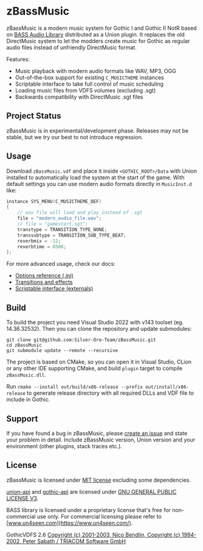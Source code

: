 # zBassMusic
zBassMusic is a modern music system for Gothic I and Gothic II NotR based on [BASS Audio Library](https://www.un4seen.com/) distributed as a Union plugin. It replaces the old DirectMusic system to let the modders create music for Gothic as regular audio files instead of unfriendly DirectMusic format.  

Features:
* Music playback with modern audio formats like WAV, MP3, OGG
* Out-of-the-box support for existing `C_MUSICTHEME` instances 
* Scriptable interface to take full control of music scheduling
* Loading music files from VDFS volumes (excluding .sgt)
* Backwards compatibility with DirectMusic .sgt files

## Project Status

zBassMusic is in experimental/development phase. Releases may not be stable, but we try our best to not introduce regression.

## Usage

Download `zBassMusic.vdf` and place it inside `<GOTHIC_ROOT>/Data` with Union installed to automatically load the system at the start of the game. With default settings you can use modern audio formats directly in `MusicInst.d` like:
```cpp
instance SYS_MENU(C_MUSICTHEME_DEF)
{
	// wav file will load and play instead of .sgt
	file = "modern_audio_file.wav";
	// file = "gamestart.sgt";
	transtype = TRANSITION_TYPE_NONE;
	transsubtype = TRANSITION_SUB_TYPE_BEAT;
	reverbmix = -12;
	reverbtime = 8500;
};
```

For more advanced usage, check our docs:
- [Options reference (.ini)](docs/options.md)
- [Transitions and effects](docs/transitions-effects.md)
- [Scriptable interface (externals)](docs/scriptable-interface.md)

## Build

To build the project you need Visual Studio 2022 with v143 toolset (eg. 14.36.32532). Then you can clone the repository and update submodules:
```
git clone git@github.com:Silver-Ore-Team/zBassMusic.git
cd zBassMusic
git submodule update --remote --recursive
```

The project is based on CMake, so you can open it in Visual Studio, CLion or any other IDE supporting CMake, and build `plugin` target to compile `zBassMusic.dll`. 

Run `cmake --install out/build/x86-release --prefix out/install/x86-release` to generate release directory with all required DLLs and VDF file to include in Gothic.

## Support

If you have found a bug in zBassMusic, please [create an issue](https://github.com/Silver-Ore-Team/zBassMusic/issues/new) and state your problem in detail. Include zBassMusic version, Union version and your environment (other plugins, stack traces etc.).

## License

zBassMusic is licensed under [MIT license](LICENSE) excluding some dependencies.

[union-api](https://gitlab.com/union-framework/union-api) and [gothic-api](https://gitlab.com/union-framework/gothic-api) are licensed under [GNU GENERAL PUBLIC LICENSE V3](https://gitlab.com/union-framework/union-api-/blob/main/LICENSE).

BASS library is licensed under a proprietary license that's free for non-commercial use only. For commercial licensing please refer to [www.un4seen.com](https://www.un4seen.com/).

GothicVDFS 2.6 [Copyright (c) 2001-2003, Nico Bendlin, Copyright (c) 1994-2002, Peter Sabath / TRIACOM Software GmbH](vdf/License.txt)